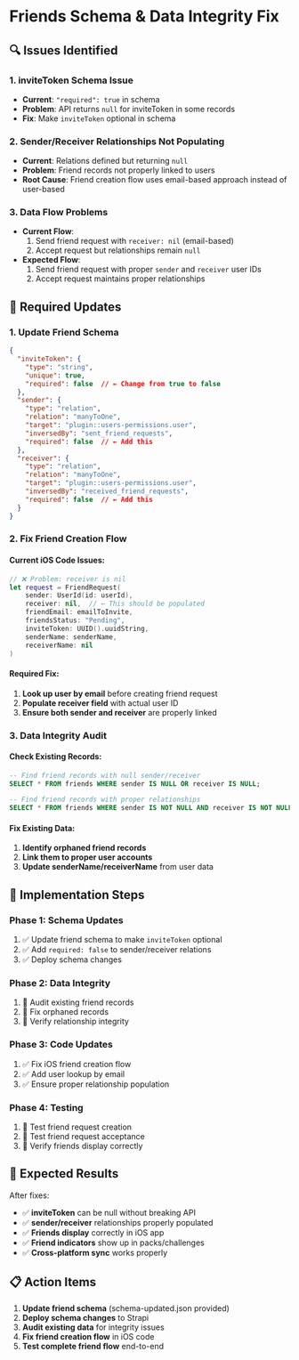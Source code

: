 # Friends Schema & Data Integrity Fix

## 🔍 Issues Identified

### 1. **inviteToken Schema Issue**
- **Current**: `"required": true` in schema
- **Problem**: API returns `null` for inviteToken in some records
- **Fix**: Make `inviteToken` optional in schema

### 2. **Sender/Receiver Relationships Not Populating**
- **Current**: Relations defined but returning `null`
- **Problem**: Friend records not properly linked to users
- **Root Cause**: Friend creation flow uses email-based approach instead of user-based

### 3. **Data Flow Problems**
- **Current Flow**: 
  1. Send friend request with `receiver: nil` (email-based)
  2. Accept request but relationships remain `null`
- **Expected Flow**:
  1. Send friend request with proper `sender` and `receiver` user IDs
  2. Accept request maintains proper relationships

## 🔧 Required Updates

### 1. **Update Friend Schema**
```json
{
  "inviteToken": {
    "type": "string",
    "unique": true,
    "required": false  // ← Change from true to false
  },
  "sender": {
    "type": "relation",
    "relation": "manyToOne",
    "target": "plugin::users-permissions.user",
    "inversedBy": "sent_friend_requests",
    "required": false  // ← Add this
  },
  "receiver": {
    "type": "relation", 
    "relation": "manyToOne",
    "target": "plugin::users-permissions.user",
    "inversedBy": "received_friend_requests",
    "required": false  // ← Add this
  }
}
```

### 2. **Fix Friend Creation Flow**

#### **Current iOS Code Issues:**
```swift
// ❌ Problem: receiver is nil
let request = FriendRequest(
    sender: UserId(id: userId),
    receiver: nil,  // ← This should be populated
    friendEmail: emailToInvite,
    friendsStatus: "Pending",
    inviteToken: UUID().uuidString,
    senderName: senderName,
    receiverName: nil
)
```

#### **Required Fix:**
1. **Look up user by email** before creating friend request
2. **Populate receiver field** with actual user ID
3. **Ensure both sender and receiver** are properly linked

### 3. **Data Integrity Audit**

#### **Check Existing Records:**
```sql
-- Find friend records with null sender/receiver
SELECT * FROM friends WHERE sender IS NULL OR receiver IS NULL;

-- Find friend records with proper relationships
SELECT * FROM friends WHERE sender IS NOT NULL AND receiver IS NOT NULL;
```

#### **Fix Existing Data:**
1. **Identify orphaned friend records**
2. **Link them to proper user accounts**
3. **Update senderName/receiverName** from user data

## 🚀 Implementation Steps

### **Phase 1: Schema Updates**
1. ✅ Update friend schema to make `inviteToken` optional
2. ✅ Add `required: false` to sender/receiver relations
3. ✅ Deploy schema changes

### **Phase 2: Data Integrity**
1. 🔄 Audit existing friend records
2. 🔄 Fix orphaned records
3. 🔄 Verify relationship integrity

### **Phase 3: Code Updates**
1. ✅ Fix iOS friend creation flow
2. ✅ Add user lookup by email
3. ✅ Ensure proper relationship population

### **Phase 4: Testing**
1. 🔄 Test friend request creation
2. 🔄 Test friend request acceptance
3. 🔄 Verify friends display correctly

## 🎯 Expected Results

After fixes:
- ✅ **inviteToken** can be null without breaking API
- ✅ **sender/receiver** relationships properly populated
- ✅ **Friends display** correctly in iOS app
- ✅ **Friend indicators** show up in packs/challenges
- ✅ **Cross-platform sync** works properly

## 📋 Action Items

1. **Update friend schema** (schema-updated.json provided)
2. **Deploy schema changes** to Strapi
3. **Audit existing data** for integrity issues
4. **Fix friend creation flow** in iOS code
5. **Test complete friend flow** end-to-end
